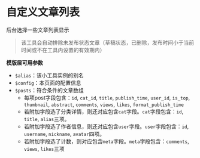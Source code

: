 # 自定义文章列表
后台选择一些文章列表显示
> 该工具会自动排除未发布状态文章（草稿状态，已删除，发布时间小于当前时间或不在工具内设置的有效期内）

**模版层可用参数**

- `$alias`：该小工具实例的别名
- `$config`：本页面的配置信息
- `$posts`：符合条件的文章数组
  * 每项post字段包含：`id`, `cat_id`, `title`, `publish_time`, `user_id`, `is_top`, `thumbnail`, `abstract`, `comments`, `views`, `likes`, `format_publish_time`
  * 若附加字段选了分类详情，则还对应包含`cat`字段。`cat`字段包含：`id`, `title`, `alias`三项。
  * 若附加字段选了作者信息，则还对应包含`user`字段。`user`字段包含：`id`, `username`, `nickname`, `avatar`四项。
  * 若附加字段选了计数，则对应包含`meta`字段。`meta`字段包含：`comments`, `views`, `likes`三项